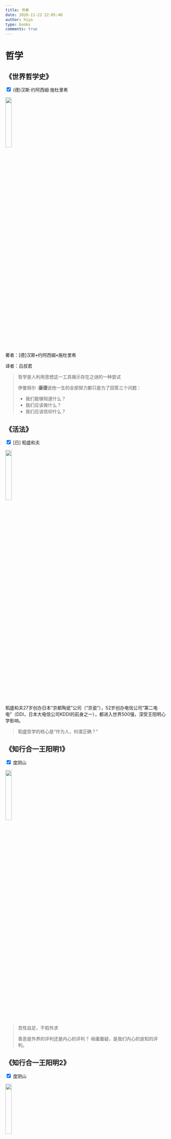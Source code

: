 ```yaml
---
title: 书单
date: 2020-11-22 22:05:40
author: hiyo
type: books
comments: true
---
```


# 哲学
##  《世界哲学史》
<p><input type="checkbox" name="category" onclick="return false" checked/> (德)汉斯·约阿西姆·施杜里希 </p>

<img src="index/世界哲学史.jpg" width="20%" height="20%" />

著者：[德]汉斯•约阿西姆•施杜里希  

译者：吕叔君 

> 哲学是人利用思想这一工具揭示存在之谜的一种尝试
>
> 伊曼努尔 ·**康德**说他一生的全部努力都只是为了回答三个问题：
>
> - 我们能够知道什么？
>- 我们应该做什么？
> - 我们应该信仰什么？


## 《活法》
<p> <input type="checkbox" name="category" onclick="return false" checked/> [日] 稻盛和夫</p> 

<img src="index/活法.jpg" width="20%" height="20%" />

稻盛和夫27岁创办日本“京都陶瓷”公司（“京瓷”），52岁创办电信公司“第二电电”（DDI，日本大电信公司KDDI的前身之一），都进入世界500强，深受王阳明心学影响。

> 稻盛哲学的核心是“作为人，何谓正确？”



## 《知行合一王阳明1》
<p> <input type="checkbox" name="category" onclick="return false" checked/> 度阴山 </p> 

<img src="index/知行合一王阳明1.jpg" width="20%" height="20%" />

> 吾性自足，不假外求
> 
> 善恶是外界的评判还是内心的评判？ 毋庸置疑，是我们内心的良知的评判。

## 《知行合一王阳明2》
<p> <input type="checkbox" name="category" onclick="return false" checked/> 度阴山 </p> 

<img src="index/知行合一王阳明2.jpg" width="20%" height="20%" />

> 无善无恶心之体， 有善有恶意之动； 知善知恶是良知， 为善去恶是格物。


# 物理学
## 《大设计》
<p> <input type="checkbox" name="category" onclick="return false" checked/>  [美\] 列纳德·蒙洛迪诺 [英\] 史蒂芬·霍金 </p>

`物理学 `

<img src="index/大设计.jpg" width="20%" height="20%" />

> 霍金认为实在不过是一套自洽的和观测对应的图景、模型或者理论。霍金将其称为**依赖模型**的实在论。
>
> 如果两种图景满足同样的条件，你就不能讲哪种更实在些，你觉得哪种更方便就用哪种。如果没有一种理论满足这些条件，那么宇宙就消失了。自在之物在这里是多余的。
>
> 这样，科学甚至数学研究既可看成发现，又可看成发明，由此澄清了许多研究者似非而是的迷惑。这种新观点还使科学和哲学中的许多长期争论的问题成为伪问题。

## 《上帝掷骰子吗？：量子物理史话》
<p> <input type="checkbox" name="category" onclick="return false" checked/> 曹天元 </p> 

<img src="index/上帝掷骰子吗？：量子物理史话.jpg" width="20%" height="20%" />


## 《时间简史》
<p> <input type="checkbox" name="category" onclick="return false" checked/> 史蒂芬・霍金  </p> 

<img src="index/时间简史.jpg" width="20%" height="20%" />

# 小说

##  《白夜行》
<p> <input type="checkbox" name="category" onclick="return false" checked/>东野圭吾 </p> 

`推理小说`

<img src="index/白夜行.jpg" width="20%" height="20%" />



> 我的人生就像在的白夜里走路

##  《解忧杂货店》
<p> <input type="checkbox" name="category" onclick="return false" checked/>东野圭吾 </p> 

<img src="index/解忧杂货店.jpg" width="20%" height="20%" />

> 我的回答之所以发挥作用，原因不是别的，是因为他们自己很努力，如自己不想积极认真的生活，不管得到什么样的回答都没用。
> 
>人与人之间情断义绝，并不需要什么具体的理由，就算表面上有，也很可能是心已经离开的结果，事后才编造的借口而已。因为倘若心没有离开，当将导致关系破裂的事态发生时，理应有人努力去挽救。如果没有，说明其实关系早已破裂。

## 《起风了》
<p> <input type="checkbox" name="category" onclick="return false" checked/> [日] 堀辰雄 </p> 

<img src="index/起风了.jpg" width="20%" height="20%" />

> 起风了，要努力活下去吗，不，无须如此


## 《人间失格》
<p> <input type="checkbox" name="category" onclick="return false" checked/> 太宰治 </p> 

<img src="index/人间失格.jpg" width="20%" height="20%" />

> 相互欺骗的双方竟都相安无事，甚至并未觉察相互欺骗之事——我以为，人类生活中无处不是这样单纯、明了的不信任之举。而那些相互欺瞒却又过着单纯、明了生活的人，抑或相互欺瞒却胸有成竹地面对生活的人，着实令人费解。
> 人的态度变化起来，果真如此简单、如此轻而易举吗？人类的善变让我感到卑劣无耻，不，可称得上是滑稽。


## 《三体全集》
<p> <input type="checkbox" name="category" onclick="return false" checked/> 刘慈欣 </p> 

<img src="index/三体全集.jpg" width="20%" height="20%" />

> "人类是一个邪恶的物种，人类文明已经对地球犯下了滔天罪行，必须为此受到惩罚。降临派的最终目标就是请主来执行这个神圣的惩罚：毁灭全人类！”
> 
> 第一，生存是文明的第一需要；
> 第二，文明不断增长和扩张，但宇宙中的物质总量保持不变。
> 
> 给岁月以文明，而不是给文明以岁月。

## 《生命不息》
<p> <input type="checkbox" name="category" onclick="return false" checked/> [英] 凯特·阿特金森 </p> 

<img src="index/生命不息.jpg" width="20%" height="20%" />

> 人只能活一次，应尽其所能。虽然永远活不对，但绝不该放弃。
> 
> 有一天，这一切自然要一并交付给那同一场历史，这山峦也逃不过一岩石终从沙土。大多数人在懵懂中经历了一些事，只有回过头来才看得出他们的意义。
> 
> 一切都稍纵即逝，一切又都亘古长存

# 心理学
## 《人性的弱点》
<p> <input type="checkbox" name="category" onclick="return false" checked/> [美] 戴尔·卡耐基 </p> 

<img src="index/人性的弱点.jpg" width="20%" height="20%" />

> 一个人的成功，只有15%归结于他的专业知识，还有85%归于他表达思想、领导他人及唤起他人热情的能力。
> 
> 我们每个人都希望被人欣赏、被人重视……甚至会不顾一切的去达到这个目的。但是，没有人愿意接受虚伪的、不诚恳的奉承。

## 《少有人走的路》
<p> <input type="checkbox" name="category" onclick="return false" checked/>  [美] 斯科特·派克 </p> 

<img src="index/少有人走的路.jpg" width="20%" height="20%" />

> 人生是一个面对问题并解决问题的过程
> 
> 生命的意义恰在于”死亡“这一现实，这是哲学和宗教的核心
> 
> 以极主动的态度去解决人生痛苦的重要原则：推迟满足感、承担责任、尊重事实、保持平衡


## 《少有人走的路Ⅱ》
<p> <input type="checkbox" name="category" onclick="return false" checked/>  [美] 斯科特·派克 </p> 

<img src="index/少有人走的路Ⅱ.jpg" width="20%" height="20%" />

> 积极的痛苦是人生必须顺承受的；而消极的痛苦像头疼，应该尽量摆脱。
> 
> 责备他人，实际上是在逃避自己的责任和应承受的痛苦。
> 
> 人生来不同，所以每个人不得不解决的问题之一，就是他们自己的独特性，他们自己的与众不同，以及学会在与别人相处时在这方面做出妥协。
> 
> 要想真正的学习和成长，我们就必须去遵守现实的规则。有人这样总结说：生活就是在你已经规划好的事情之外所发生的事情

## 《拖延心理学》
<p> <input type="checkbox" name="category" onclick="return false" checked/>  [美] 简·博克(Jane B. Burka) / [美] 莱诺拉·袁(Lenora M. Yuen) </p> 

<img src="index/拖延心理学.jpg" width="20%" height="20%" />
> 学会怎样判断时间
> 学会接受和拒绝
> 利用你的身体减轻拖延

## 《影响力》
<p> <input type="checkbox" name="category" onclick="return false" checked/> [美] 罗伯特·西奥迪尼 </p> 

<img src="index/影响力.jpg" width="20%" height="20%" />

> ①互惠 ②承诺和一致 ③ 社会认同 ④喜好 ⑤ 权威 ⑥ 稀缺
> 
> 捷径应受尊重
> 
> 我们要采取一切合理的方法一抵制，威胁，对崎，谴责，抗议来报复以刺激我们的捷径反应威目的的虚假信号。

# 社会学
## 《低智商社会》
<p> <input type="checkbox" name="category" onclick="return false" checked/>（日）大前研一 </p> 

<img src="index/低智商社会.jpg" width="20%" height="20%" />

> 时代的发展视乎并没有相应提高人们的智商，反而使得人们的智商在逐渐衰退
> 
> 时下的年轻人只关心自己半径三米以内的事情；
> 
> 遇到困难，懒于思考就立即放弃；人云亦云，做什么事总愿意随大流
> 
> 低智商现象的出现，是因为缺乏思考
> 
> 绝大多数国民什么都不思考，只知道和媒体一起制造混乱，最后只是按政府的意愿来行事。

## 《枪炮、病菌与钢铁：人类社会的命运》
<p> <input type="checkbox" name="category" onclick="return false" checked/> [美] 贾雷德·戴蒙德 </p> 

<img src="index/枪炮、病菌与钢铁.jpg" width="20%" height="20%" />

> 不同民族之间相互作用的历史，就是通过征服、流行病和灭绝种族的大屠杀来形成现代世界的。这些冲突产生了回响，而这些回响在经过许多世纪后仍然没有消失，并且在今天世界上的某些最混乱的地区仍在活跃地继续。

## 《吾国与吾民》
<p> <input type="checkbox" name="category" onclick="return false" checked/> 林语堂 </p> 

<img src="index/吾国与吾民.jpg" width="20%" height="20%" />

> 妇女天生稳健之本能高于男子，而中国人之稳健性高于任何民族。中国人解释宇宙之神秘，大部依赖其直觉，此同样之直觉或“第六感觉”，使许多妇女深信某一事物之所以然，由某某故。最后,中国人之逻辑是高度的属“人”的，有似妇女之逻辑……
> 
> 孔子曾回答一个门人对于死的问题这样说：“未知生——焉知死?”他在这几句话中，表现其对于人生和知识问题的庸常的、非抽象的、切实的态度，这种态度构成吾们全国的生活与思想的特性。




# 历史
## 《人类简史》
<p> <input type="checkbox" name="category" onclick="return false" checked/> [以色列] 尤瓦尔·赫拉利 </p> 

<img src="index/人类简史.jpg" width="20%" height="20%" />

> 智人在地球上的所作所为，实在没有太多令人自豪。虽然我们主宰了环境、增加了粮食产量、盖起城市、建立帝国，还创造了无远弗届的贸易网络，但全球的痛苦减少了吗？一次又一次，虽然整体人类的能力大幅提升，但却不一定能改善个别人类的福祉，而且常常还让其他动物深受其害。
> 
> 虽然现在人类已经拥有许多令人赞叹的能力，但我们仍然对目标感到茫然，而且似乎也仍然总是感到不满。
> 
> 拥有神的能力，但是不负责任、贪得无厌，而且连想要什么都不知道。天下危险，恐怕莫此为甚。

## 《思维简史》
<p> <input type="checkbox" name="category" onclick="return false" checked/> [美]伦纳德•蒙洛迪诺 </p> 

<img src="index/思维简史.jpg" width="20%" height="20%" />

> 好奇心对人类文明的进程至关重要
> 
> 人和人之间的差异，首先还不是在学识上，更不是在金钱上，而是在思维方式和做事方法上。
> 
> 好奇心、系统思考的方法（或者说思维方式），以及不断挑战极限的精神，应该是人类立足于世界的根本。

## 《万历十五年》
<p> <input type="checkbox" name="category" onclick="return false" checked/>[美] 黄仁宇 </p> 

<img src="index/万历十五年.jpg" width="20%" height="20%" />
> 帝国有一个特点：一项政策能否付诸实施，实施后或成或败，全靠看它与所有文官的共同习惯是否相安无扰，否则理论上的完美，仍不过是空中楼阁。
> 
> 本朝的立国以伦理道德为根本，以文官集团为支柱，一切行政技术完全在平衡的状态里维持现状而产生。正德要求实现个性的发展，而帝国的制度则注意于个性的收缩。




# 经济学

## 《富爸爸穷爸爸》
<p> <input type="checkbox" name="category" onclick="return false" checked/>〔美〕罗伯特·清崎 </p> 

<img src="index/富爸爸穷爸爸.jpg" width="20%" height="20%" />

> 财商

## 《文明、现代化、价值投资与中国》
<p> <input type="checkbox" name="category" onclick="return false" checked/> 李录 </p> 

<img src="index/文明、现代化、价值投资与中国.jpg" width="20%" height="20%" />

> 从长期看，像中国这样大体量的经济，要实现真正长期可持续的增长只能靠内需。在内需市场里，不再有国际自由市场做依托，政府与市场，看得见的手与看不见的手之间，需要做根本性的调整。
> 
> 中国未来几十年在经济上最核心的变化将是从政府主导的市场经济转变为以政府为辅助的全面自由市场经济。




# 思维

## 《刻意学习》
<p> <input type="checkbox" name="category" onclick="return false" checked/> Scalers </p> 

## 《学会提问》
<p> <input type="checkbox" name="category" onclick="return false" checked/> [美] 尼尔·布朗 / [美] 斯图尔特·基利 </p> 

<img src="index/学会提问.jpg" width="20%" height="20%" />

> 所谓批判性的聆听和阅读，即对自己耳闻目见的一切进行系统的评判，这需要一整套的技能和态度
> 
> 批判性思维是一个工具，它能助你一臂之力。为了实现工具的作用，批判性思维可能让你如虎添翼，也可能让你折戟沉沙。


## 《学习的艺术》
<p> <input type="checkbox" name="category" onclick="return false" checked/> 沃尔特·皮特金 </p> 

<img src="index/学习的艺术.jpg" width="20%" height="20%" />

> 只有通过学习，才能得到健康、财富和幸福，我们的所有发明、进步、一切重要艺术品和文学作品，都离不开学习。
> 
> 学习的艺术并不只是学习某门单一学科或技能的诀窍。它更多与学习者及其智力，而不是与特定的学习内容相关。一旦掌握这门艺术，它便能应用于生活的方方面面，从而有利于你成为一位多面手，并具备快速适应能力。新时代的人必须学习，否则便会被淘汰。
> 
> 教育是对某些态度、习惯和事实的学习，这些态度、习惯和事实“使你能够分享民族的社会觉悟。




## 《原则》
<p> <input type="checkbox" name="category" onclick="return false" checked/> [美] 瑞·达利欧 </p> 

<img src="index/原则.jpg" width="20%" height="20%" />

> 长期而言，任何政治体系都不如经济机器强大
> 
> 奉行头脑极度开放
> 
> 我们拥有各种天生特征，既可能帮助自己也可能伤害自己，取决于如何应用
> 
> 影响好决策的最大威胁是有害的情绪

## 《知识的错觉》
<p> <input type="checkbox" name="category" onclick="return false" checked/> [美] 史蒂文·斯洛曼 / [美] 菲利普 ·费恩巴赫 </p> 

<img src="index/知识的错觉.jpg" width="20%" height="20%" />

> 人类鲜有独立思考的时候。相反地，我们会采取群体思考的方式
> 
> 尽管人人都一知半解，但由于我们把别人脑袋里的知识当成了自己的，便自以为上知天文下晓地理。
> 
> 许多人类的伟大成就皆源于个人理解中的谬见。从这个角度看，错觉在人类文明发展中或有其必要之处。

















